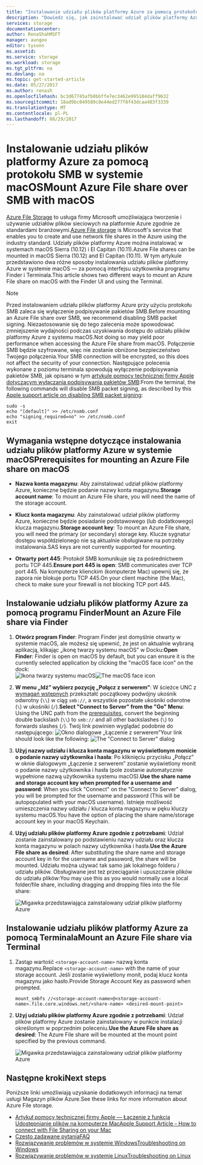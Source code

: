 ```yaml
---
title: "Instalowanie udziału plików platformy Azure za pomocą protokołu SMB w systemie macOS | Microsoft Docs"
description: "Dowiedz się, jak zainstalować udział plików platformy Azure za pomocą protokołu SMB w systemie macOS."
services: storage
documentationcenter: 
author: RenaShahMSFT
manager: aungoo
editor: tysonn
ms.assetid: 
ms.service: storage
ms.workload: storage
ms.tgt_pltfrm: na
ms.devlang: na
ms.topic: get-started-article
ms.date: 05/27/2017
ms.author: renash
ms.openlocfilehash: bc3d67745afb8bbffe7ec3462e995104daff9632
ms.sourcegitcommit: 18ad9bc049589c8e44ed277f8f43dcaa483f3339
ms.translationtype: MT
ms.contentlocale: pl-PL
ms.lasthandoff: 08/29/2017
---
```

# <a name="mount-azure-file-share-over-smb-with-macos"></a><span data-ttu-id="91af9-103">Instalowanie udziału plików platformy Azure za pomocą protokołu SMB w systemie macOS</span><span class="sxs-lookup"><span data-stu-id="91af9-103">Mount Azure File share over SMB with macOS</span></span>
<span data-ttu-id="91af9-104">[Azure File Storage](../storage-dotnet-how-to-use-files.md) to usługa firmy Microsoft umożliwiająca tworzenie i używanie udziałów plików sieciowych na platformie Azure zgodnie ze standardami branżowymi.</span><span class="sxs-lookup"><span data-stu-id="91af9-104">[Azure File storage](../storage-dotnet-how-to-use-files.md) is Microsoft's service that enables you to create and use network file shares in the Azure using the industry standard.</span></span> <span data-ttu-id="91af9-105">Udziały plików platformy Azure można instalować w systemach macOS Sierra (10.12) i El Capitan (10.11).</span><span class="sxs-lookup"><span data-stu-id="91af9-105">Azure File shares can be mounted in macOS Sierra (10.12) and El Capitan (10.11).</span></span> <span data-ttu-id="91af9-106">W tym artykule przedstawiono dwa różne sposoby instalowania udziału plików platformy Azure w systemie macOS — za pomocą interfejsu użytkownika programu Finder i Terminala.</span><span class="sxs-lookup"><span data-stu-id="91af9-106">This article shows two different ways to mount an Azure File share on macOS with the Finder UI and using the Terminal.</span></span>

> [!Note]  
> <span data-ttu-id="91af9-107">Przed instalowaniem udziału plików platformy Azure przy użyciu protokołu SMB zaleca się wyłączenie podpisywanie pakietów SMB.</span><span class="sxs-lookup"><span data-stu-id="91af9-107">Before mounting an Azure File share over SMB, we recommend disabling SMB packet signing.</span></span> <span data-ttu-id="91af9-108">Niezastosowanie się do tego zalecenia może spowodować zmniejszenie wydajności podczas uzyskiwania dostępu do udziału plików platformy Azure z systemu macOS.</span><span class="sxs-lookup"><span data-stu-id="91af9-108">Not doing so may yield poor performance when accessing the Azure File share from macOS.</span></span> <span data-ttu-id="91af9-109">Połączenie SMB będzie szyfrowane, więc nie zostanie obniżone bezpieczeństwo Twojego połączenia.</span><span class="sxs-lookup"><span data-stu-id="91af9-109">Your SMB connection will be encrypted, so this does not affect the security of your connection.</span></span> <span data-ttu-id="91af9-110">Następujące polecenia wykonane z poziomu terminala spowodują wyłączenie podpisywania pakietów SMB, jak opisano w tym [artykule pomocy technicznej firmy Apple dotyczącym wyłączania podpisywania pakietów SMB](https://support.apple.com/HT205926):</span><span class="sxs-lookup"><span data-stu-id="91af9-110">From the terminal, the following commands will disable SMB packet signing, as described by this [Apple support article on disabling SMB packet signing](https://support.apple.com/HT205926):</span></span>  
>    ```
>    sudo -s
>    echo "[default]" >> /etc/nsmb.conf
>    echo "signing_required=no" >> /etc/nsmb.conf
>    exit
>    ```

## <a name="prerequisites-for-mounting-an-azure-file-share-on-macos"></a><span data-ttu-id="91af9-111">Wymagania wstępne dotyczące instalowania udziału plików platformy Azure w systemie macOS</span><span class="sxs-lookup"><span data-stu-id="91af9-111">Prerequisites for mounting an Azure File share on macOS</span></span>
* <span data-ttu-id="91af9-112">**Nazwa konta magazynu**: Aby zainstalować udział plików platformy Azure, konieczne będzie podanie nazwy konta magazynu.</span><span class="sxs-lookup"><span data-stu-id="91af9-112">**Storage account name**: To mount an Azure File share, you will need the name of the storage account.</span></span>

* <span data-ttu-id="91af9-113">**Klucz konta magazynu**: Aby zainstalować udział plików platformy Azure, konieczne będzie posiadanie podstawowego (lub dodatkowego) klucza magazynu.</span><span class="sxs-lookup"><span data-stu-id="91af9-113">**Storage account key**: To mount an Azure File share, you will need the primary (or secondary) storage key.</span></span> <span data-ttu-id="91af9-114">Klucze sygnatur dostępu współdzielonego nie są aktualnie obsługiwane na potrzeby instalowania.</span><span class="sxs-lookup"><span data-stu-id="91af9-114">SAS keys are not currently supported for mounting.</span></span>

* <span data-ttu-id="91af9-115">**Otwarty port 445**: Protokół SMB komunikuje się za pośrednictwem portu TCP 445.</span><span class="sxs-lookup"><span data-stu-id="91af9-115">**Ensure port 445 is open**: SMB communicates over TCP port 445.</span></span> <span data-ttu-id="91af9-116">Na komputerze klienckim (komputerze Mac) upewnij się, że zapora nie blokuje portu TCP 445.</span><span class="sxs-lookup"><span data-stu-id="91af9-116">On your client machine (the Mac), check to make sure your firewall is not blocking TCP port 445.</span></span>

## <a name="mount-an-azure-file-share-via-finder"></a><span data-ttu-id="91af9-117">Instalowanie udziału plików platformy Azure za pomocą programu Finder</span><span class="sxs-lookup"><span data-stu-id="91af9-117">Mount an Azure File share via Finder</span></span>
1. <span data-ttu-id="91af9-118">**Otwórz program Finder**: Program Finder jest domyślnie otwarty w systemie macOS, ale możesz się upewnić, że jest on aktualnie wybraną aplikacją, klikając „ikonę twarzy systemu macOS” w Docku:</span><span class="sxs-lookup"><span data-stu-id="91af9-118">**Open Finder**: Finder is open on macOS by default, but you can ensure it is the currently selected application by clicking the "macOS face icon" on the dock:</span></span>  
    <span data-ttu-id="91af9-119">![Ikona twarzy systemu macOS](./media/storage-how-to-use-files-mac/mount-via-finder-1.png)</span><span class="sxs-lookup"><span data-stu-id="91af9-119">![The macOS face icon](./media/storage-how-to-use-files-mac/mount-via-finder-1.png)</span></span>

2. <span data-ttu-id="91af9-120">**W menu „Idź” wybierz pozycję „Połącz z serwerem”**: W ścieżce UNC z [wymagań wstępnych](#preq) przekształć początkowy podwójny ukośnik odwrotny (`\\`) w ciąg `smb://`, a wszystkie pozostałe ukośniki odwrotne (`\`) w ukośniki (`/`).</span><span class="sxs-lookup"><span data-stu-id="91af9-120">**Select "Connect to Server" from the "Go" Menu**: Using the UNC path from the [prerequisites](#preq), convert the beginning double backslash (`\\`) to `smb://` and all other backslashes (`\`) to forwards slashes (`/`).</span></span> <span data-ttu-id="91af9-121">Twój link powinien wyglądać podobnie do następującego: ![Okno dialogowe „Łączenie z serwerem”](./media/storage-how-to-use-files-mac/mount-via-finder-2.png)</span><span class="sxs-lookup"><span data-stu-id="91af9-121">Your link should look like the following: ![The "Connect to Server" dialog](./media/storage-how-to-use-files-mac/mount-via-finder-2.png)</span></span>

3. <span data-ttu-id="91af9-122">**Użyj nazwy udziału i klucza konta magazynu w wyświetlonym monicie o podanie nazwy użytkownika i hasła**: Po kliknięciu przycisku „Połącz” w oknie dialogowym „Łączenie z serwerem” zostanie wyświetlony monit o podanie nazwy użytkownika i hasła (pole zostanie automatycznie wypełnione nazwą użytkownika systemu macOS).</span><span class="sxs-lookup"><span data-stu-id="91af9-122">**Use the share name and storage account key when prompted for a username and password**: When you click "Connect" on the "Connect to Server" dialog, you will be prompted for the username and password (This will be autopopulated with your macOS username).</span></span> <span data-ttu-id="91af9-123">Istnieje możliwość umieszczenia nazwy udziału / klucza konta magazynu w pęku kluczy systemu macOS.</span><span class="sxs-lookup"><span data-stu-id="91af9-123">You have the option of placing the share name/storage account key in your macOS Keychain.</span></span>

4. <span data-ttu-id="91af9-124">**Użyj udziału plików platformy Azure zgodnie z potrzebami**: Udział zostanie zainstalowany po podstawieniu nazwy udziału oraz klucza konta magazynu w polach nazwy użytkownika i hasła.</span><span class="sxs-lookup"><span data-stu-id="91af9-124">**Use the Azure File share as desired**: After substituting the share name and storage account key in for the username and password, the share will be mounted.</span></span> <span data-ttu-id="91af9-125">Udziału można używać tak samo jak lokalnego folderu / udziału plików. Obsługiwane jest też przeciąganie i upuszczanie plików do udziału plików:</span><span class="sxs-lookup"><span data-stu-id="91af9-125">You may use this as you would normally use a local folder/file share, including dragging and dropping files into the file share:</span></span>

    ![Migawka przedstawiająca zainstalowany udział plików platformy Azure](./media/storage-how-to-use-files-mac/mount-via-finder-3.png)

## <a name="mount-an-azure-file-share-via-terminal"></a><span data-ttu-id="91af9-127">Instalowanie udziału plików platformy Azure za pomocą Terminala</span><span class="sxs-lookup"><span data-stu-id="91af9-127">Mount an Azure File share via Terminal</span></span>
1. <span data-ttu-id="91af9-128">Zastąp wartość `<storage-account-name>` nazwą konta magazynu.</span><span class="sxs-lookup"><span data-stu-id="91af9-128">Replace `<storage-account-name>` with the name of your storage account.</span></span> <span data-ttu-id="91af9-129">Jeśli zostanie wyświetlony monit, podaj klucz konta magazynu jako hasło.</span><span class="sxs-lookup"><span data-stu-id="91af9-129">Provide Storage Account Key as password when prompted.</span></span> 

    ```
    mount_smbfs //<storage-account-name>@<storage-account-name>.file.core.windows.net/<share-name> <desired-mount-point>
    ```

2. <span data-ttu-id="91af9-130">**Użyj udziału plików platformy Azure zgodnie z potrzebami**: Udział plików platformy Azure zostanie zainstalowany w punkcie instalacji określonym w poprzednim poleceniu.</span><span class="sxs-lookup"><span data-stu-id="91af9-130">**Use the Azure File share as desired**: The Azure File share will be mounted at the mount point specified by the previous command.</span></span>  

    ![Migawka przedstawiająca zainstalowany udział plików platformy Azure](./media/storage-how-to-use-files-mac/mount-via-terminal-1.png)

## <a name="next-steps"></a><span data-ttu-id="91af9-132">Następne kroki</span><span class="sxs-lookup"><span data-stu-id="91af9-132">Next steps</span></span>
<span data-ttu-id="91af9-133">Poniższe linki umożliwiają uzyskanie dodatkowych informacji na temat usługi Magazyn plików Azure.</span><span class="sxs-lookup"><span data-stu-id="91af9-133">See these links for more information about Azure File storage.</span></span>

* [<span data-ttu-id="91af9-134">Artykuł pomocy technicznej firmy Apple — Łączenie z funkcją Udostępnianie plików na komputerze Mac</span><span class="sxs-lookup"><span data-stu-id="91af9-134">Apple Support Article - How to connect with File Sharing on your Mac</span></span>](https://support.apple.com/HT204445)
* [<span data-ttu-id="91af9-135">Często zadawane pytania</span><span class="sxs-lookup"><span data-stu-id="91af9-135">FAQ</span></span>](../storage-files-faq.md)
* [<span data-ttu-id="91af9-136">Rozwiązywanie problemów w systemie Windows</span><span class="sxs-lookup"><span data-stu-id="91af9-136">Troubleshooting on Windows</span></span>](storage-troubleshoot-windows-file-connection-problems.md)      
* [<span data-ttu-id="91af9-137">Rozwiązywanie problemów w systemie Linux</span><span class="sxs-lookup"><span data-stu-id="91af9-137">Troubleshooting on Linux</span></span>](storage-troubleshoot-linux-file-connection-problems.md)    